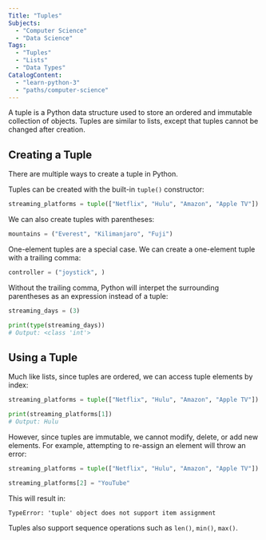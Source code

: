 ```yaml
---
Title: "Tuples" 
Subjects:
  - "Computer Science"
  - "Data Science"
Tags: 
  - "Tuples"
  - "Lists"
  - "Data Types"
CatalogContent: 
  - "learn-python-3"
  - "paths/computer-science"
---
```


A tuple is a Python data structure used to store an ordered and immutable collection of objects. Tuples are similar to lists, except that tuples cannot be changed after creation.

## Creating a Tuple

There are multiple ways to create a tuple in Python. 

Tuples can be created with the built-in `tuple()` constructor:

```py
streaming_platforms = tuple(["Netflix", "Hulu", "Amazon", "Apple TV"])
```

We can also create tuples with parentheses:

```py 
mountains = ("Everest", "Kilimanjaro", "Fuji")
```

One-element tuples are a special case. We can create a one-element tuple with a trailing comma:

```py
controller = ("joystick", )
```

Without the trailing comma, Python will interpet the surrounding parentheses as an expression instead of a tuple:

```py
streaming_days = (3)

print(type(streaming_days))
# Output: <class 'int'>
```

## Using a Tuple

Much like lists, since tuples are ordered, we can access tuple elements by index:

```py
streaming_platforms = tuple(["Netflix", "Hulu", "Amazon", "Apple TV"])

print(streaming_platforms[1])
# Output: Hulu
```

However, since tuples are immutable, we cannot modify, delete, or add new elements. For example, attempting to re-assign an element will throw an error:

```py
streaming_platforms = tuple(["Netflix", "Hulu", "Amazon", "Apple TV"])

streaming_platforms[2] = "YouTube"
```

This will result in: 

```error
TypeError: 'tuple' object does not support item assignment
```

Tuples also support sequence operations such as `len()`, `min()`, `max()`.

